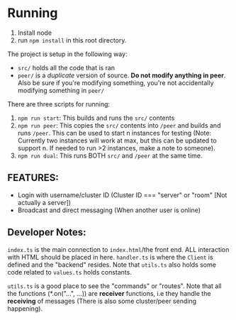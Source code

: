 # Running

1. Install node
2. run `npm install` in this root directory.

The project is setup in the following way:
- `src/` holds all the code that is ran
- `peer/` is a *duplicate* version of source. **Do not modify anything in peer**. Also be sure if you're modifying something, you're not accidentally modifying something in `peer/`

There are three scripts for running:
1. `npm run start`: This builds and runs the `src/` contents
2. `npm run peer`: This copies the `src/` contents into `/peer` and builds and runs `/peer`. This can be used to start n instances for testing (Note: Currently two instances will work at max, but this can be updated to support n. If needed to run >2 instances, make a note to someone).
3. `npm run dual`: This runs BOTH `src/` and `/peer` at the same time.

## FEATURES:
- Login with username/cluster ID (Cluster ID === "server" or "room" [Not actually a server])
- Broadcast and direct messaging (When another user is online)

## Developer Notes:

`index.ts` is the main connection to `index.html`/the front end. ALL interaction with HTML should be placed in here.
`handler.ts` is where the `Client` is defined and the "backend" resides. Note that `utils.ts` also holds some code related to 
`values.ts` holds constants.

`utils.ts` is a good place to see the "commands" or "routes". Note that all the functions (*.on("...", ...)) are **receiver** functions, i.e they handle the **receiving** of messages (There is also some cluster/peer sending happening).